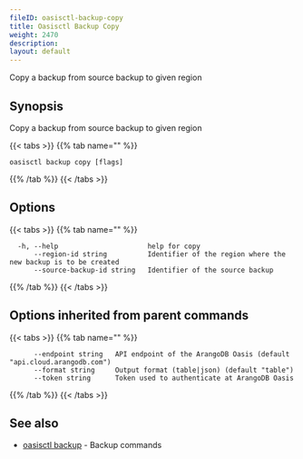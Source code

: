 ```yaml
---
fileID: oasisctl-backup-copy
title: Oasisctl Backup Copy
weight: 2470
description: 
layout: default
---
```

Copy a backup from source backup to given region

## Synopsis

Copy a backup from source backup to given region

{{< tabs >}}
{{% tab name="" %}}
```
oasisctl backup copy [flags]
```
{{% /tab %}}
{{< /tabs >}}

## Options

{{< tabs >}}
{{% tab name="" %}}
```
  -h, --help                      help for copy
      --region-id string          Identifier of the region where the new backup is to be created
      --source-backup-id string   Identifier of the source backup
```
{{% /tab %}}
{{< /tabs >}}

## Options inherited from parent commands

{{< tabs >}}
{{% tab name="" %}}
```
      --endpoint string   API endpoint of the ArangoDB Oasis (default "api.cloud.arangodb.com")
      --format string     Output format (table|json) (default "table")
      --token string      Token used to authenticate at ArangoDB Oasis
```
{{% /tab %}}
{{< /tabs >}}

## See also

* [oasisctl backup]()	 - Backup commands

